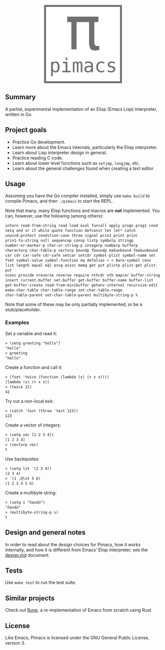 <p align="center">
  <img alt="pimacs" src="https://github.com/federicotdn/pimacs/raw/main/etc/logo.png" width="50%">
  <br/>
</p>

## Summary

A partial, experimental implementation of an Elisp (Emacs Lisp) interpreter, written in Go.

## Project goals
- Practice Go development.
- Learn more about the Emacs internals, particularly the Elisp interpreter.
- Learn about Lisp interpreter design in general.
- Practice reading C code.
- Learn about lower level functions such as `setjmp`, `longjmp`, etc.
- Learn about the general challenges found when creating a text editor.

## Usage
Assuming you have the Go compiler installed, simply use `make build` to compile Pimacs, and then `./pimacs` to start the REPL.

Note that many, many Elisp functions and macros are **not** implemented. You can, however, use the following (among others):
```
intern read-from-string read load eval funcall apply progn prog1 cond
setq and or if while quote function defconst let let* catch
unwind-protect condition-case throw signal prin1 print princ
prin1-to-string null sequencep consp listp symbolp stringp
number-or-marker-p char-or-string-p integerp numberp bufferp
characterp char-table-p vectorp boundp fboundp makunbound fmakunbound
car cdr car-safe cdr-safe setcar setcdr symbol-plist symbol-name set
fset symbol-value symbol-function eq defalias + < bare-symbol cons
list length equal eql assq assoc memq get put plistp plist-get plist-put
nconc provide nreverse reverse require nthcdr nth mapcar buffer-string
insert current-buffer set-buffer get-buffer buffer-name buffer-list
get-buffer-create read-from-minibuffer getenv-internal recursive-edit
make-char-table char-table-range set-char-table-range
char-table-parent set-char-table-parent multibyte-string-p %
```

Note that some of these may be only partially implemented, or be a stub/placeholder.

### Examples
Set a variable and read it:
```elisp
> (setq greeting "hello")
"hello"
> greeting
"hello"
```

Create a function and call it:
```elisp
> (fset 'twice (function (lambda (x) (+ x x))))
(lambda (x) (+ x x))
> (twice 21)
42
```

Try out a non-local exit:
```elisp
> (catch 'test (throw 'test 123))
123
```

Create a vector of integers:
```elisp
> (setq vec [1 2 3 4])
[1 2 3 4]
> (vectorp vec)
t
```

Use backquotes:
```elisp
> (setq lst '(2 3 4))
(2 3 4)
> `(1 ,@lst 5 6)
(1 2 3 4 5 6)
```

Create a multibyte string:
```elisp
> (setq s "ñandú")
"ñandú"
> (multibyte-string-p s)
t
```

## Design and general notes
In order to read about the design choices for Pimacs, how it works internally, and how it is different from Emacs' Elisp interpreter, see the [design.md](etc/design.md) document.

## Tests
Use `make test` to run the test suite.

## Similar projects
Check out [Rune](https://github.com/CeleritasCelery/rune), a re-implementation of Emacs from scratch using Rust.

## License
Like Emacs, Pimacs is licensed under the GNU General Public License, version 3.
